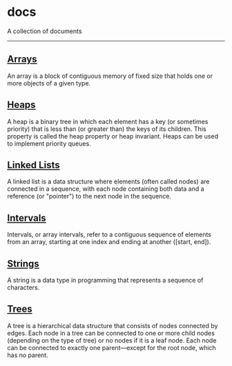 # docs

A collection of documents

---

## [Arrays](./arrays.md)
An array is a block of contiguous memory of fixed size that holds one or more objects of a given type.

## [Heaps](./heaps.md)
A heap is a binary tree in which each element has a key (or sometimes priority) that is less than (or greater than) the keys of its children. This property is called the heap property or heap invariant. Heaps can be used to implement priority queues.

## [Linked Lists](./linked_lists.md)
A linked list is a data structure where elements (often called nodes) are connected in a sequence, with each node containing both data and a reference (or "pointer") to the next node in the sequence.

## [Intervals](./intervals.md)
Intervals, or array intervals, refer to a contiguous sequence of elements from an array, starting at one index and ending at another ([start, end]).

## [Strings](./strings.md)
A string is a data type in programming that represents a sequence of characters.

## [Trees](./trees.md)
A tree is a hierarchical data structure that consists of nodes connected by edges. Each node in a tree can be connected to one or more child nodes (depending on the type of tree) or no nodes if it is a leaf node. Each node can be connected to exactly one parent—except for the root node, which has no parent.
